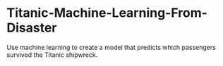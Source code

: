 # Titanic-Machine-Learning-From-Disaster
Use machine learning to create a model that predicts which passengers survived the Titanic shipwreck.
